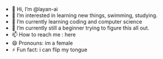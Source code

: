 - 👋 Hi, I’m @layan-ai
- 👀 I’m interested in learning new things, swimming, studying.
- 🌱 I’m currently learning coding and computer science
- 💞️ I’m currently still a beginner trying to figure this all out.
- 📫 How to reach me : here 
- 😄 Pronouns: im a female
- ⚡ Fun fact: i can flip my tongue

<!---
layan-ai/layan-ai is a ✨ special ✨ repository because its `README.md` (this file) appears on your GitHub profile.
You can click the Preview link to take a look at your changes.
--->
